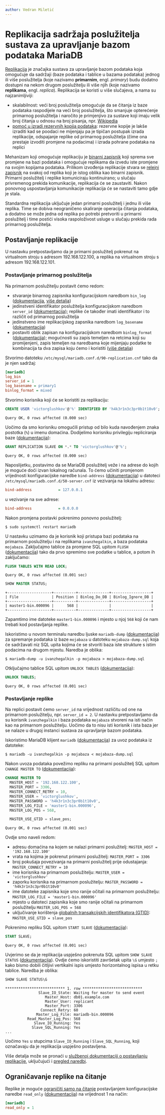 ```yaml
---
author: Vedran Miletić
---
```


# Replikacija sadržaja poslužitelja sustava za upravljanje bazom podataka MariaDB

[Replikacija](https://mariadb.com/kb/en/replication-overview/) je značajka sustava za upravljanje bazom podataka koja omogućuje da sadržaji (baze podataka i tablice u bazama podataka) jednog ili više poslužitelja (koje nazivamo **primarnim**, engl. *primary*) budu dodatno dostupni na nekom drugom poslužitelju ili više njih (koje nazivamo **replikama**, engl. *replica*). Replikacija se koristi u više slučajeva, a nama su najzanimljiviji:

- skalabilnost: veći broj poslužitelja omogućuje da se čitanja iz baze podataka raspodijele na veći broj poslužitelja, što smanjuje opterećenje primarnog poslužitelja i naročito je primjenjivo za sustave koji imaju velik broj čitanja u odnosu na broj pisanja, npr. [Wikipedia](https://commons.wikimedia.org/wiki/File:Wikipedia_webrequest_flow_2020.png)
- [pomoć u izradi rezervnih kopija podataka](https://mariadb.com/kb/en/replication-as-a-backup-solution/): rezervne kopije je lakše izraditi kad se poodaci ne mijenjaju pa je tipičan postupak izrada replikacije, odspajanje replike od primarnog poslužitelja (čime ona prestaje izvoditi promjene na podacima) i izrada pohrane podataka na replici

Mehanizam koji omogućuje replikaciju je [binarni zapisnik](https://mariadb.com/kb/en/binary-log/) koji sprema sve promjene na bazi podataka i omogućuje replikama da izvedu iste promjene na svojim kopijama podataka. Prilikom izvođenja replikacije stvara se [relejni zapisnik](https://mariadb.com/kb/en/relay-log/) na svakoj od replika koji je istog oblika kao binarni zapisnik. Primarni poslužitelj i replike komuniciraju kontinuirano; u slučaju privremenog prekida komunikacije, replikacija će se zaustaviti. Nakon ponovnog uspostavljanja komunikacije replikacija će se nastaviti tamo gdje je stala.

Standardna replikacija uključuje jedan primarni poslužitelj i jednu ili više replika. Time se dobiva neograničeno skaliranje operacija čitanja podataka, a dodatno se može jedna od replika po potrebi pretvoriti u primarni poslužitelj i time postići visoka raspoloživost usluge u slučaju prekida rada primarnog poslužitelja.

## Postavljanje replikacije

U nastavku pretpostavljamo da je primarni poslužitelj pokrenut na virtualnom stroju s adresom 192.168.122.100, a replika na virtualnom stroju s adresom 192.168.122.101.

### Postavljanje primarnog poslužitelja

Na primarnom poslužitelju postavit ćemo redom:

- stvaranje binarnog zapisnika konfiguracijskom naredbom `bin_log` ([dokumentacija](https://mariadb.com/kb/en/replication-and-binary-log-system-variables/#log_bin), [više detalja](https://mariadb.com/kb/en/activating-the-binary-log/))
- jedinstveni identifikator poslužitelja konfiguracijskom naredbom `server_id` ([dokumentacija](https://mariadb.com/kb/en/replication-and-binary-log-system-variables/#server_id)); replike će također imati identifikator i to različit od primarnog poslužitelja
- jedinstveno ime replikacijskog zapsnika naredbom `log_basename` ([dokumentacija](https://mariadb.com/kb/en/mysqld-options/#-log-basename))
- postaviti oblik zapisan na konfiguracijskom naredbom `binlog_format` ([dokumentacija](https://mariadb.com/kb/en/replication-and-binary-log-system-variables/#binlog_format)); mogućnosti su zapis temeljen na retcima koji su promijenjeni, zapis temeljen na naredbama koje mijenjaju podatke te kombinacija ta dva zapisa koju ćemo i koristiti ([više detalja](https://mariadb.com/kb/en/binary-log-formats/))

Stvorimo datoteku `/etc/mysql/mariadb.conf.d/90-replication.cnf` tako da je njen sadržaj:

``` ini
[mariadb]
log_bin
server_id = 1
log_basename = primary1
binlog_format = mixed
```

Stvorimo korisnika koji će se koristiti za replikaciju:

``` sql
CREATE USER 'victorglushkov'@'%' IDENTIFIED BY 'h4k3r1n3c3pr0b1t10v0';
```

```
Query OK, 0 rows affected (0.000 sec)
```

Uočimo da smo korisniku omogućili pristup od bilo kuda navođenjem znaka postotka (`%`) u imenu domaćina. Dodijelimo korisniku privilegiju repliciranja baze ([dokumentacija](https://mariadb.com/kb/en/grant/#replication-slave)):

``` sql
GRANT REPLICATION SLAVE ON *.* TO 'victorglushkov'@'%';
```

```
Query OK, 0 rows affected (0.000 sec)
```

Naposlijetku, postavimo da se MariaDB poslužitelj veže i na adrese do kojih je moguće doći izvan lokalnog računala. To ćemo učiniti promjenom vrijednosti konfiguracijske naredbe `bind-address` ([dokumentacija](https://mariadb.com/kb/en/server-system-variables/#bind_address)) u datoteci `/etc/mysql/mariadb.conf.d/50-server.cnf` iz vezivanja na lokalnu adresu:

``` ini
bind-address            = 127.0.0.1
```

u vezivanje na sve adrese:

``` ini
bind-address            = 0.0.0.0
```

Nakon promjena postavki pokrenimo ponovno poslužitelj:

``` shell
$ sudo systemctl restart mariadb
```

U nastavku uzimamo da je korisnik koji pristupa bazi podataka na primarnom poslužitelju i na replikama `ivanzhegalkin`, a baza podataka `mojabaza`. Zaključajmo tablice za promjene SQL upitom `FLUSH` ([dokumentacija](https://mariadb.com/kb/en/flush/)) tako da prvo spremimo sve podatke u tablice, a potom ih zaključamo:

``` sql
FLUSH TABLES WITH READ LOCK;
```

```
Query OK, 0 rows affected (0.001 sec)
```

``` sql
SHOW MASTER STATUS;
```

```
+--------------------+----------+--------------+------------------+
| File               | Position | Binlog_Do_DB | Binlog_Ignore_DB |
+--------------------+----------+--------------+------------------+
| master1-bin.000096 |      568 |              |                  |
+--------------------+----------+--------------+------------------+
```

Zapamtimo ime datoteke `master1-bin.000096` i mjesto u njoj `568` koji će nam trebati kod postavljanja replike.

Iskoristimo u novom terminalu naredbu ljuske `mariadb-dump` ([dokumentacija](https://mariadb.com/kb/en/mariadb-dump/)) za spremanje podataka iz baze `mojabaza` u datoteku `mojabaza-dump.sql` koja će sadržavati niz SQL upita kojima će se stvoriti baza iste strukture s istim podacima na drugom mjestu. Naredba je oblika:

``` shell
$ mariadb-dump -u ivanzhegalkin -p mojabaza > mojabaza-dump.sql
```

Otključajmo tablice SQL upitom `UNLOCK TABLES` ([dokumentacija](https://mariadb.com/kb/en/lock-tables/)):

``` sql
UNLOCK TABLES;
```

```
Query OK, 0 rows affected (0.001 sec)
```

### Postavljanje replike

Na replici postavit ćemo `server_id` na vrijednost različitu od one na primarnom poslužitelju, npr. `server_id = 2`. U nastavku pretpostavljamo da su korisnik `ivanzhegalkin` i baza podataka `mojabaza` stvoreni na isti način kao na primarnom poslužitelju. Uočimo da to nisu isti korisnik i ista baza jer se nalaze u drugoj instanci sustava za upravljanje bazom podataka.

Iskoristimo MariaDB klijent `mariadb` ([dokumentacija](https://mariadb.com/kb/en/mariadb-command-line-client/)) za uvoz podataka iz datoteke:

``` shell
$ mariadb -u ivanzhegalkin -p mojabaza < mojabaza-dump.sql
```

Nakon uvoza podataka povežimo repliku na primarni poslužitelj SQL upitom `CHANGE MASTER TO` ([dokumentacija](https://mariadb.com/kb/en/change-master-to/)):

``` sql
CHANGE MASTER TO
  MASTER_HOST = '192.168.122.100',
  MASTER_PORT = 3306,
  MASTER_CONNECT_RETRY = 10,
  MASTER_USER = 'victorglushkov',
  MASTER_PASSWORD = 'h4k3r1n3c3pr0b1t10v0',
  MASTER_LOG_FILE = 'master1-bin.000096',
  MASTER_LOG_POS = 568,

  MASTER_USE_GTID = slave_pos;
```

```
Query OK, 0 rows affected (0.001 sec)
```

Ovdje smo naveli redom:

- adresu domaćina na kojem se nalazi primarni poslužitelj: `MASTER_HOST = '192.168.122.100'`
- vrata na kojima je pokrenut primarni poslužitelj: `MASTER_PORT = 3306`
- broj pokušaja povezivanja na primarni poslužitelj prije odustajanja: `MASTER_CONNECT_RETRY = 10`
- ime korisnika na primarnom poslužitelju: `MASTER_USER = 'victorglushkov'`
- zaporku korisnika na primarnom poslužitelju: `MASTER_PASSWORD = 'h4k3r1n3c3pr0b1t10v0'`
- ime datoteke zapisnika koje smo ranije očitali na primarnom poslužitelju: `MASTER_LOG_FILE = 'master1-bin.000096'`
- mjesto u datoteci zapisnika koje smo ranije očitali na primarnom poslužitelju `MASTER_LOG_POS = 568`
- uključivanje korištenja [globalnih transakcijskih identifikatora (GTID)](https://mariadb.com/kb/en/gtid/): `MASTER_USE_GTID = slave_pos`

Pokrenimo repliku SQL upitom `START SLAVE` ([dokumentacija](https://mariadb.com/kb/en/start-replica/)):

``` sql
START SLAVE;
```

```
Query OK, 0 rows affected (0.001 sec)
```

Uvjerimo se da je replikacija uspješno pokrenuta SQL upitom `SHOW SLAVE STATUS` ([dokumentacija](https://mariadb.com/kb/en/show-replica-status/)). Ovdje ćemo iskoristiti završetak upita `\G` umjesto `;` kako bismo dobili čitljivi vertikalni ispis umjesto horizontalnog ispisa u retku tablice. Naredba je oblika:

``` sql
SHOW SLAVE STATUS\G
```

```
*************************** 1. row ***************************
               Slave_IO_State: Waiting for master to send event
                  Master_Host: db01.example.com
                  Master_User: replicant
                  Master_Port: 3306
                Connect_Retry: 60
              Master_Log_File: mariadb-bin.000096
          Read_Master_Log_Pos: 568
             Slave_IO_Running: Yes
            Slave_SQL_Running: Yes
...
```

Uočimo `Yes` u stupcima `Slave_IO_Running` i `Slave_SQL_Running`, koji označavaju da je replikacija uspješno postavljena.

Više detalja može se pronaći u [službenoj dokumentaciji o postavljanju replikacije](https://mariadb.com/kb/en/setting-up-replication/), uključujući i [pregled naredbi](https://mariadb.com/kb/en/replication-commands/).

## Ograničavanje replike na čitanje

Replike je moguće [ograničiti samo na čitanje](https://mariadb.com/kb/en/read-only-replicas/) postavljanjem konfiguracijske naredbe `read_only` ([dokumentacija](https://mariadb.com/docs/reference/mdb/system-variables/read_only/)) na vrijednost 1 na način:

``` ini
[mariadb]
read_only = 1
```
